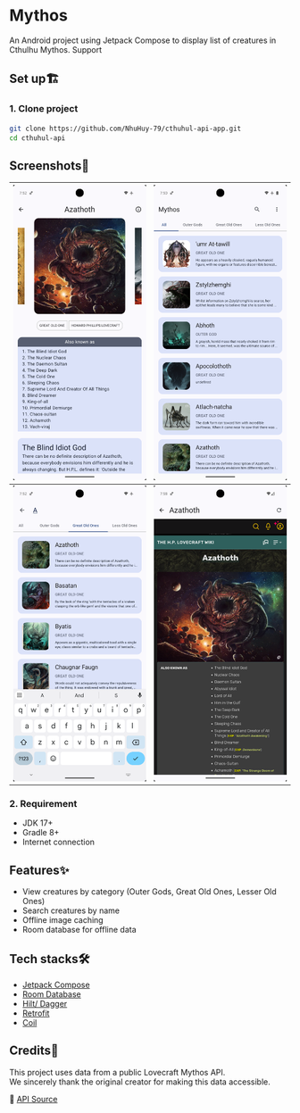
# Mythos

An Android project using Jetpack Compose to display list of creatures in Cthulhu Mythos. Support

## Set up🏗️
### 1. Clone project
```bash
git clone https://github.com/NhuHuy-79/cthuhul-api-app.git
cd cthuhul-api
```


## Screenshots📸
| ![Detail Screen](screenshots/detail.png) | ![Home Screen](screenshots/home.png) |
|:----------------------------------------:|:------------------------------------:|
| ![Search Screen](screenshots/search.png) | ![WebView](screenshots/webview.png)  |

### 2. Requirement
- JDK 17+
- Gradle 8+
- Internet connection

## Features✨
- View creatures by category (Outer Gods, Great Old Ones, Lesser Old Ones)
- Search creatures by name
- Offline image caching
- Room database for offline data

## Tech stacks🛠️
- [Jetpack Compose](https://developer.android.com/jetpack?gad_source=1&gad_campaignid=21831783735&gbraid=0AAAAAC-IOZmJHXOnYxJT0VPiVTt4osT_Y&gclid=CjwKCAjwy7HEBhBJEiwA5hQNonEly8p2bGiJ_cBj8WlsO9PLCF0voKnfQ6BTw3XeRaq1augmVJ5LthoCUlwQAvD_BwE&gclsrc=aw.ds)
- [Room Database](https://developer.android.com/training/data-storage/room)
- [Hilt/ Dagger](https://developer.android.com/training/dependency-injection/hilt-android?hl=vi)
- [Retrofit](https://square.github.io/retrofit/)
- [Coil](https://coil-kt.github.io/coil/compose/)

##  Credits🧾
This project uses data from a public Lovecraft Mythos API.  
We sincerely thank the original creator for making this data accessible.

🔗 [API Source](https://lovecraftapirest.fly.dev/)